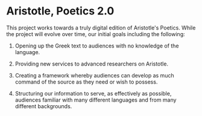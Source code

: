 # Aristotle, Poetics 2.0

This project works towards a truly digital edition of Aristotle's Poetics. While the project will evolve over time, our initial goals including the following:

1. Opening up the Greek text to audiences with no knowledge of the language.

2. Providing new services to advanced researchers on Aristotle.

3. Creating a framework whereby audiences can develop as much command of the source as they need or wish to possess.

4. Structuring our information to serve, as effectively as possible, audiences familiar with many different languages and from many different backgrounds.